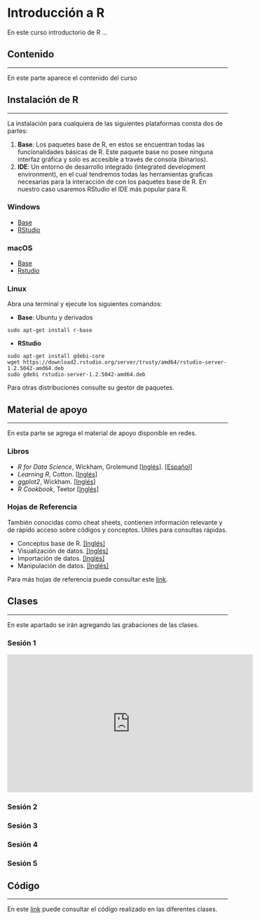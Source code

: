 # Introducción a R


En este curso introductorio de R ...  

## **Contenido** 
---  
En este parte aparece el contenido del curso

## **Instalación de R**
---
La instalación para cualquiera de las siguientes plataformas consta dos de partes:
1. **Base**: Los paquetes base de R, en estos se encuentran todas las funcionalidades básicas de R. Este paquete base no posee ninguna interfaz gráfica y solo es accesible a través de consola (binarios).  
2. **IDE**: Un entorno de desarrollo integrado (integrated development environment), en el cual tendremos todas las herramientas graficas necesarias para la interacción de con los paquetes base de R. En nuestro caso usaremos RStudio el IDE más popular para R.

### Windows
- [Base](https://cloud.r-project.org/bin/windows/base/R-4.0.0-win.exe)
- [RStudio](https://download1.rstudio.org/desktop/windows/RStudio-1.2.5042.exe)  

### macOS
- [Base](https://cloud.r-project.org/bin/macosx/R-4.0.0.pkg)
- [Rstudio](https://download1.rstudio.org/desktop/macos/RStudio-1.2.5042.dmg)  

### Linux
Abra una terminal y ejecute los siguientes comandos: 

- **Base**: Ubuntu y derivados
```
sudo apt-get install r-base
```
- **RStudio**
```
sudo apt-get install gdebi-core
wget https://download2.rstudio.org/server/trusty/amd64/rstudio-server-1.2.5042-amd64.deb
sudo gdebi rstudio-server-1.2.5042-amd64.deb
```

Para otras distribuciones consulte su gestor de paquetes.


## **Material de apoyo**
---
En esta parte se agrega el material de apoyo disponible en redes. 

### Libros
* *R for Data Science*, Wickham, Grolemund [[Inglés]](https://r4ds.had.co.nz/). [[Español]](https://es.r4ds.hadley.nz/)
* *Learning R*, Cotton. [[Inglés]](https://github.com/daandrader/curso-r/raw/master/books/Cotton.pdf)
* *ggplot2*, Wickham. [[Inglés]](https://github.com/daandrader/curso-r/raw/master/books/ggplot2.pdf)
* *R Cookbook*, Teetor [[Inglés]](https://github.com/daandrader/curso-r/raw/master/books/cookbook.pdf)

### Hojas de Referencia
También conocidas como cheat sheets, contienen información relevante y de rápido acceso sobre códigos y conceptos. Útiles para consultas rápidas.

* Conceptos base de R. [[Inglés]](https://github.com/daandrader/curso-r/raw/master/books/base-r.pdf)
* Visualización de datos. [[Inglés]](https://github.com/daandrader/curso-r/raw/master/books/data-visualization-2.1.pdf)
* Importación de datos. [[Inglés]](https://github.com/daandrader/curso-r/raw/master/books/data-import.pdf)
* Manipulación de datos. [[Inglés]](https://github.com/daandrader/curso-r/raw/master/books/data-transformation.pdf)

Para más hojas de referencia puede consultar este [link](https://rstudio.com/resources/cheatsheets/).


## **Clases** 
---
En este apartado se irán agregando las grabaciones de las clases.
### Sesión 1

<iframe width="560" height="315" src="https://www.youtube.com/embed/dQw4w9WgXcQ" frameborder="0" allow="autoplay; encrypted-media" allowfullscreen></iframe>

### Sesión 2


### Sesión 3

### Sesión 4

### Sesión 5


## **Código**
--- 
En este [link](https://github.com/daandrader/curso-r/tree/master/code) puede consultar el código realizado en las diferentes clases. 

